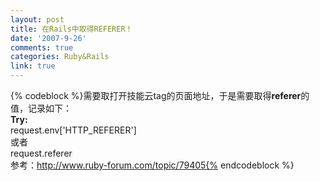 ```yaml
---
layout: post
title: 在Rails中取得REFERER！
date: '2007-9-26'
comments: true
categories: Ruby&Rails
link: true
---
```

{% codeblock %}需要取打开技能云tag的页面地址，于是需要取得<strong>referer</strong>的值，记录如下：<strong><br />Try: </strong><br />request.env['HTTP_REFERER']<br />或者<br />request.referer<br />参考：http://www.ruby-forum.com/topic/79405{% endcodeblock %}
